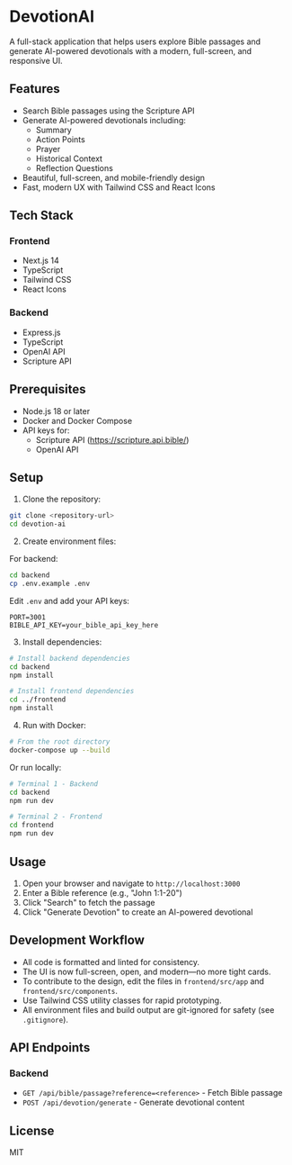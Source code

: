# DevotionAI

A full-stack application that helps users explore Bible passages and generate AI-powered devotionals with a modern, full-screen, and responsive UI.

## Features

- Search Bible passages using the Scripture API
- Generate AI-powered devotionals including:
  - Summary
  - Action Points
  - Prayer
  - Historical Context
  - Reflection Questions
- Beautiful, full-screen, and mobile-friendly design
- Fast, modern UX with Tailwind CSS and React Icons

## Tech Stack

### Frontend
- Next.js 14
- TypeScript
- Tailwind CSS
- React Icons

### Backend
- Express.js
- TypeScript
- OpenAI API
- Scripture API

## Prerequisites

- Node.js 18 or later
- Docker and Docker Compose
- API keys for:
  - Scripture API (https://scripture.api.bible/)
  - OpenAI API

## Setup

1. Clone the repository:
```bash
git clone <repository-url>
cd devotion-ai
```

2. Create environment files:

For backend:
```bash
cd backend
cp .env.example .env
```

Edit `.env` and add your API keys:
```
PORT=3001
BIBLE_API_KEY=your_bible_api_key_here
```

3. Install dependencies:

```bash
# Install backend dependencies
cd backend
npm install

# Install frontend dependencies
cd ../frontend
npm install
```

4. Run with Docker:

```bash
# From the root directory
docker-compose up --build
```

Or run locally:

```bash
# Terminal 1 - Backend
cd backend
npm run dev

# Terminal 2 - Frontend
cd frontend
npm run dev
```

## Usage

1. Open your browser and navigate to `http://localhost:3000`
2. Enter a Bible reference (e.g., "John 1:1-20")
3. Click "Search" to fetch the passage
4. Click "Generate Devotion" to create an AI-powered devotional

## Development Workflow

- All code is formatted and linted for consistency.
- The UI is now full-screen, open, and modern—no more tight cards.
- To contribute to the design, edit the files in `frontend/src/app` and `frontend/src/components`.
- Use Tailwind CSS utility classes for rapid prototyping.
- All environment files and build output are git-ignored for safety (see `.gitignore`).

## API Endpoints

### Backend

- `GET /api/bible/passage?reference=<reference>` - Fetch Bible passage
- `POST /api/devotion/generate` - Generate devotional content

## License

MIT 